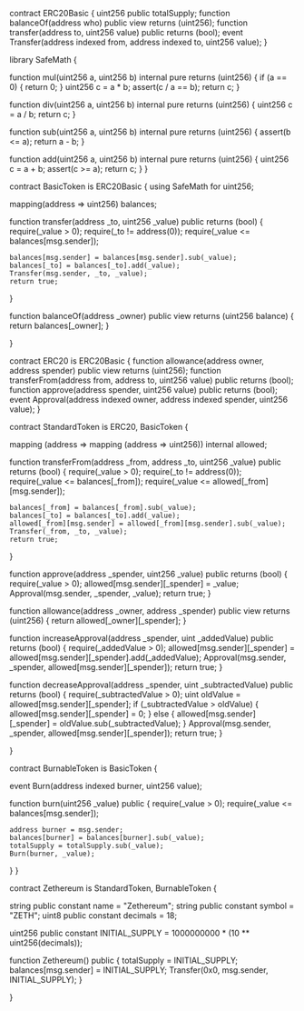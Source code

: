 contract ERC20Basic {
  uint256 public totalSupply;
  function balanceOf(address who) public view returns (uint256);
  function transfer(address to, uint256 value) public returns (bool);
  event Transfer(address indexed from, address indexed to, uint256 value);
}

library SafeMath {

  function mul(uint256 a, uint256 b) internal pure returns (uint256) {
    if (a == 0) {
      return 0;
    }
    uint256 c = a * b;
    assert(c / a == b);
    return c;
  }

  function div(uint256 a, uint256 b) internal pure returns (uint256) {
    uint256 c = a / b;
    return c;
  }

  function sub(uint256 a, uint256 b) internal pure returns (uint256) {
    assert(b <= a);
    return a - b;
  }

  function add(uint256 a, uint256 b) internal pure returns (uint256) {
    uint256 c = a + b;
    assert(c >= a);
    return c;
  }
}


contract BasicToken is ERC20Basic {
  using SafeMath for uint256;

  mapping(address => uint256) balances;

  function transfer(address _to, uint256 _value) public returns (bool) {
    require(_value > 0);
    require(_to != address(0));
    require(_value <= balances[msg.sender]);

    balances[msg.sender] = balances[msg.sender].sub(_value);
    balances[_to] = balances[_to].add(_value);
    Transfer(msg.sender, _to, _value);
    return true;
  }

  function balanceOf(address _owner) public view returns (uint256 balance) {
    return balances[_owner];
  }

}

contract ERC20 is ERC20Basic {
  function allowance(address owner, address spender) public view returns (uint256);
  function transferFrom(address from, address to, uint256 value) public returns (bool);
  function approve(address spender, uint256 value) public returns (bool);
  event Approval(address indexed owner, address indexed spender, uint256 value);
}



contract StandardToken is ERC20, BasicToken {

  mapping (address => mapping (address => uint256)) internal allowed;


  function transferFrom(address _from, address _to, uint256 _value) public returns (bool) {
    require(_value > 0);
    require(_to != address(0));
    require(_value <= balances[_from]);
    require(_value <= allowed[_from][msg.sender]);

    balances[_from] = balances[_from].sub(_value);
    balances[_to] = balances[_to].add(_value);
    allowed[_from][msg.sender] = allowed[_from][msg.sender].sub(_value);
    Transfer(_from, _to, _value);
    return true;
  }

  function approve(address _spender, uint256 _value) public returns (bool) {
    require(_value > 0);
    allowed[msg.sender][_spender] = _value;
    Approval(msg.sender, _spender, _value);
    return true;
  }

  function allowance(address _owner, address _spender) public view returns (uint256) {
    return allowed[_owner][_spender];
  }

  function increaseApproval(address _spender, uint _addedValue) public returns (bool) {
    require(_addedValue > 0);
    allowed[msg.sender][_spender] = allowed[msg.sender][_spender].add(_addedValue);
    Approval(msg.sender, _spender, allowed[msg.sender][_spender]);
    return true;
  }

  function decreaseApproval(address _spender, uint _subtractedValue) public returns (bool) {
    require(_subtractedValue > 0);
    uint oldValue = allowed[msg.sender][_spender];
    if (_subtractedValue > oldValue) {
      allowed[msg.sender][_spender] = 0;
    } else {
      allowed[msg.sender][_spender] = oldValue.sub(_subtractedValue);
    }
    Approval(msg.sender, _spender, allowed[msg.sender][_spender]);
    return true;
  }

}

contract BurnableToken is BasicToken {

  event Burn(address indexed burner, uint256 value);

  function burn(uint256 _value) public {
    require(_value > 0);
    require(_value <= balances[msg.sender]);

    address burner = msg.sender;
    balances[burner] = balances[burner].sub(_value);
    totalSupply = totalSupply.sub(_value);
    Burn(burner, _value);
  }
}


contract Zethereum is StandardToken, BurnableToken {

  string public constant name = "Zethereum"; 
  string public constant symbol = "ZETH"; 
  uint8 public constant decimals = 18; 

  uint256 public constant INITIAL_SUPPLY = 1000000000 * (10 ** uint256(decimals));

  function Zethereum() public {
    totalSupply = INITIAL_SUPPLY;
    balances[msg.sender] = INITIAL_SUPPLY;
    Transfer(0x0, msg.sender, INITIAL_SUPPLY);
  }

}
